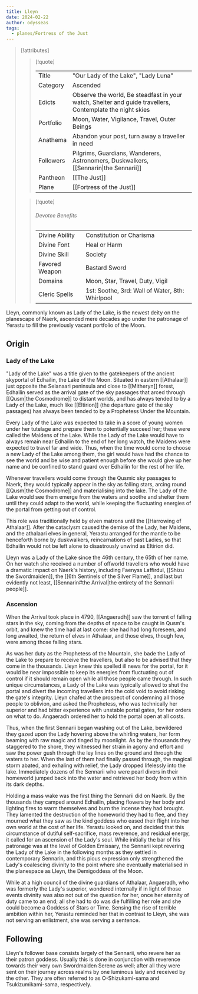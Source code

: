 ```yaml
---
title: Lleyn
date: 2024-02-22
author: odysseas
tags:
  - planes/Fortress of the Just
---
```

> [!attributes]
> 
> > [!quote]
> >
> > | | |
> > | --- | --- |
> > | Title | "Our Lady of the Lake", "Lady Luna" |
> > | Category | Ascended |
> > | Edicts | Observe the world, Be steadfast in your watch, Shelter and guide travellers, Contemplate the night skies |
> > | Portfolio | Moon, Water, Vigilance, Travel, Outer Beings |
> > | Anathema | Abandon your post, turn away a traveller in need |
> > | Followers | Pilgrims, Guardians, Wanderers, Astronomers, Duskwalkers, [[Sennarin\|the Sennarii]] |
> > | Pantheon | [[The Just]] |
> > | Plane | [[Fortress of the Just]] |
>
> > [!quote]
> > 
> > ###### Devotee Benefits
> > | | |
> > | --- | --- |
> > | Divine Ability | Constitution or Charisma |
> > | Divine Font | Heal or Harm |
> > | Divine Skill | Society |
> > | Favored Weapon | Bastard Sword |
> > | Domains | Moon, Star, Travel, Duty, Vigil |
> > | Cleric Spells | 1st: Soothe, 3rd: Wall of Water, 8th: Whirlpool  |

Lleyn, commonly known as Lady of the Lake, is the newest deity on the planescape of Naerk, ascended mere decades ago under the patronage of Yerastu to fill the previously vacant portfolio of the Moon.

## Origin

### Lady of the Lake

"Lady of the Lake" was a title given to the gatekeepers of the ancient skyportal of Edhailin, the Lake of the Moon.
Situated in eastern [[Athalaar]] just opposite the Selanaari peninsula and close to [[Mitheryn]] forest, Edhailin served as the arrival gate of the sky passages that arced through [[Qusm|the Cosmodrome]] to distant worlds, and has always tended to by a Lady of the Lake, much like [[Eltirion]] (the departure gate of the sky passages) has always been tended to by a Prophetess Under the Mountain.

Every Lady of the Lake was expected to take in a score of young women under her tutelage and prepare them to potentially succeed her; these were called the Maidens of the Lake.
While the Lady of the Lake would have to always remain near Edhailin to the end of her long watch, the Maidens were expected to travel far and wide. Thus, when the time would come to choose a new Lady of the Lake among them, the girl would have had the chance to see the world and be wise and patient enough before she would give up her name and be confined to stand guard over Edhailin for the rest of her life.

Whenever travellers would come through the Qusmic sky passages to Naerk, they would typically appear in the sky as falling stars, arcing round [[Qusm|the Cosmodrome]] and materialising into the lake. The Lady of the Lake would see them emerge from the waters and soothe and shelter them until they could adapt to the world, while keeping the fluctuating energies of the portal from getting out of control.

This role was traditionally held by elven matrons until the [[Harrowing of Athalaar]]. After the cataclysm caused the demise of the Lady, her Maidens, and the athalaari elves in general, Yerastu arranged for the mantle to be henceforth borne by duskwalkers, reincarnations of past Ladies, so that Edhailin would not be left alone to disastrously unwind as Eltirion did. 

Lleyn was a Lady of the Lake since the 46th century, the 65th of her name.
On her watch she received a number of offworld travellers who would have a dramatic impact on Naerk's history, including Faenyss Laffirdul, [[Shizu the Swordmaiden]], the [[6th Sentinels of the Silver Flame]], and last but evidently not least, [[Sennarin#the Arrival|the entirety of the Sennarii people]].

### Ascension

When the Arrival took place in 4790, [[Angaeradh]] saw the torrent of falling stars in the sky, coming from the depths of space to be caught in Qusm's orbit, and knew the time had at last come: she had had long foreseen, and long awaited, the return of elves in Athalaar, and those elves, though few, were among those falling stars.

As was her duty as the Prophetess of the Mountain, she bade the Lady of the Lake to prepare to receive the travellers, but also to be advised that they come in the thousands. Lleyn knew this spelled ill news for the portal, for it would be near impossible to keep its energies from fluctuating out of control if it should remain open while all those people came through.
In such unique circumstances, a Lady of the Lake was typically allowed to shut the portal and divert the incoming travellers into the cold void to avoid risking the gate's integrity. Lleyn chafed at the prospect of condemning all those people to oblivion, and asked the Prophetess, who was technically her superior and had bitter experience with unstable portal gates, for her orders on what to do. Angaeradh ordered her to hold the portal open at all costs.

Thus, when the first Sennarii began washing out of the Lake, bewildered they gazed upon the Lady hovering above the whirling waters, her form beaming with raw magic and tinged by moonlight. As by the thousands they staggered to the shore, they witnessed her strain in agony and effort and saw the power gush through the ley lines on the ground and through the waters to her.
When the last of them had finally passed through, the magical storm abated, and exhaling with relief, the Lady dropped lifelessly into the lake. Immediately dozens of the Sennarii who were pearl divers in their homeworld jumped back into the water and retrieved her body from within its dark depths.

Holding a mass wake was the first thing the Sennarii did on Naerk. By the thousands they camped around Edhailin, placing flowers by her body and lighting fires to warm themselves and burn the incense they had brought.
They lamented the destruction of the homeworld they had to flee, and they mourned what they saw as the kind goddess who eased their flight into her own world at the cost of her life.
Yerastu looked on, and decided that this circumstance of dutiful self-sacrifice, mass reverence, and residual energy, it called for an ascension of the Lady's soul.
While initially the bar of his patronage was at the level of Golden Emissary, the Sennarii kept revering the Lady of the Lake in the following months as they settled in contemporary Sennarin, and this pious expression only strengthened the Lady's coalescing divinity to the point where she eventually materialised in the planespace as Lleyn, the Demigoddess of the Moon.

While at a high council of the divine guardians of Athalaar, Angaeradh, who was formerly the Lady's superior, wondered internally if in light of those events divinity was also not out of the question for her, once her eternity of duty came to an end; all she had to do was die fulfilling her role and she could become a Goddess of Stars or Time.
Sensing the rise of terrible ambition within her, Yerastu reminded her that in contrast to Lleyn, she was not serving an enlistment, she was serving a sentence.

## Following

Lleyn's follower base consists largely of the Sennarii, who revere her as their patron goddess. Usually this is done in conjunction with reverence towards their very own Swordmaiden Serene as well; after all they were sent on their journey across realms by one luminous lady and received by the other. They are often referred to as O-Shizukami-sama and Tsukizumikami-sama, respectively.

